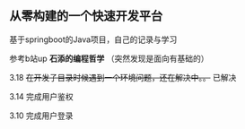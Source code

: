 ## 从零构建的一个快速开发平台
基于springboot的Java项目，自己的记录与学习

参考b站up **石添的编程哲学**
（突然发现是面向有基础的）

3.18 ~~在开发子目录时候遇到一个环境问题，还在解决中。。~~ 
      已解决

3.14 完成用户鉴权

3.10 完成用户登录
